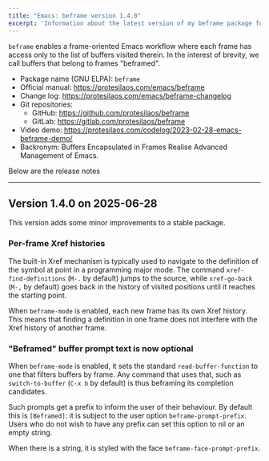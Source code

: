 ```yaml
---
title: "Emacs: beframe version 1.4.0"
excerpt: 'Information about the latest version of my beframe package for GNU Emacs.'
---
```


`beframe` enables a frame-oriented Emacs workflow where each frame has
access only to the list of buffers visited therein. In the interest of
brevity, we call buffers that belong to frames "beframed".

+ Package name (GNU ELPA): `beframe`
+ Official manual: <https://protesilaos.com/emacs/beframe>
+ Change log: <https://protesilaos.com/emacs/beframe-changelog>
+ Git repositories:
  + GitHub: <https://github.com/protesilaos/beframe>
  + GitLab: <https://gitlab.com/protesilaos/beframe>
+ Video demo: <https://protesilaos.com/codelog/2023-02-28-emacs-beframe-demo/>
+ Backronym: Buffers Encapsulated in Frames Realise Advanced
  Management of Emacs.

Below are the release notes

* * *


## Version 1.4.0 on 2025-06-28

This version adds some minor improvements to a stable package.


### Per-frame Xref histories

The built-in Xref mechanism is typically used to navigate to the
definition of the symbol at point in a programming major mode. The
command `xref-find-definitions` (`M-.` by default) jumps to the
source, while `xref-go-back` (`M-,` by default) goes back in the
history of visited positions until it reaches the starting point.

When `beframe-mode` is enabled, each new frame has its own Xref
history. This means that finding a definition in one frame does not
interfere with the Xref history of another frame.


### "Beframed" buffer prompt text is now optional

When `beframe-mode` is enabled, it sets the standard
`read-buffer-function` to one that filters buffers by frame. Any
command that uses that, such as `switch-to-buffer` (`C-x b` by
default) is thus beframing its completion candidates.

Such prompts get a prefix to inform the user of their behaviour. By
default this is `[Beframed]`: it is subject to the user option `beframe-prompt-prefix`.
Users who do not wish to have any prefix can set this option to nil or
an empty string.

When there is a string, it is styled with the face `beframe-face-prompt-prefix`.
